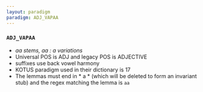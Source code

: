 ```yaml
---
layout: paradigm
paradigm: ADJ_VAPAA
---
```

### ` ADJ_VAPAA `

* _aa stems, aa : a variations_
* Universal POS is ADJ and legacy POS is ADJECTIVE
* suffixes use back vowel harmony
* KOTUS paradigm used in their dictionary is 17
* The lemmas must end in * a * (which will be deleted to form an invariant stub) and the regex matching the lemma is ` aa `
